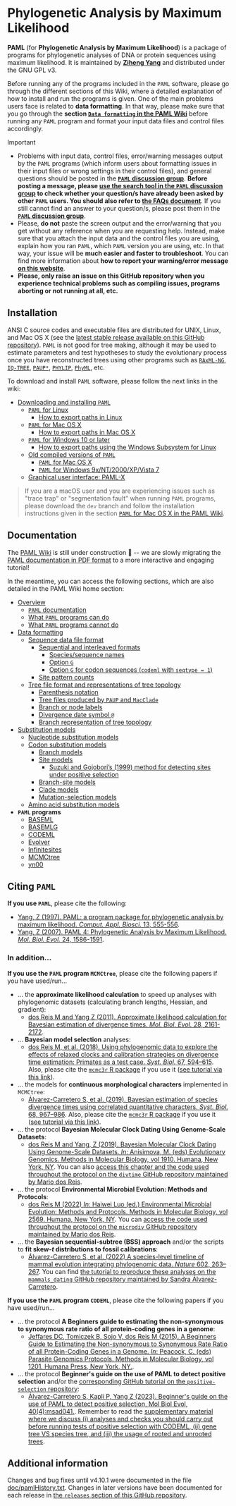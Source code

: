 # Phylogenetic Analysis by Maximum Likelihood

**PAML** (for **Phylogenetic Analysis by Maximum Likelihood**) is a package of programs for phylogenetic analyses of DNA or protein sequences using maximum likelihood. It is maintained by [**Ziheng Yang**](http://abacus.gene.ucl.ac.uk/) and distributed under the GNU GPL v3.

Before running any of the programs included in the `PAML` software, please go through the different sections of this Wiki, where a detailed explanation of how to install and run the programs is given. One of the main problems users face is related to **data formatting**. In that way, please make sure that you go through the **section [`Data formatting` in the PAML Wiki](https://github.com/abacus-gene/paml/wiki/Data-formatting)** before running any `PAML` program and format your input data files and control files accordingly.

> [!IMPORTANT]
>
> * Problems with input data, control files, error/warning messages output by the `PAML` programs (which inform users about formatting issues in their input files or wrong settings in their control files), and general questions should be posted in the **[`PAML` discussion group](https://groups.google.com/g/pamlsoftware?pli=1)**. **Before posting a message, please [use the search tool in the `PAML` discussion group](https://groups.google.com/g/pamlsoftware) to check whether your question/s have already been asked by other `PAML` users. You should also refer to [the FAQs document](https://github.com/abacus-gene/paml/blob/master/doc/pamlFAQs.pdf)**. If you still cannot find an answer to your question/s, please post them in the [**`PAML` discussion group**](https://groups.google.com/g/pamlsoftware).
> * Please, **do not** paste the screen output and the error/warning that you get without any reference when you are requesting help. Instead, make sure that you attach the input data and the control files you are using, explain how you ran `PAML`, which `PAML` version you are using, etc. In that way, your issue will be **much easier and faster to troubleshoot**. You can find more information about **how to report your warning/error message [on this website](https://uxwritinghub.com/error-message-examples/)**.
> * **Please, only raise an issue on this GitHub repository when you experience technical problems such as compiling issues, programs aborting or not running at all, etc.**

## Installation

ANSI C source codes and executable files are distributed for UNIX, Linux, and Mac OS X (see the [latest stable release available on this GitHub repository](https://github.com/abacus-gene/paml/releases)). `PAML` is not good for tree making, although it may be used to estimate parameters and test hypotheses to study the evolutionary process once you have reconstructed trees using other programs such as [`RAxML-NG`](https://github.com/amkozlov/raxml-ng), [`IQ-TREE`](http://www.iqtree.org/), [`PAUP*`](https://paup.phylosolutions.com/), [`PHYLIP`](https://evolution.genetics.washington.edu/phylip/doc/main.html), [`PhyML`](http://www.atgc-montpellier.fr/phyml/), etc.

To download and install `PAML` software, please follow the next links in the wiki:

* [Downloading and installing `PAML`](https://github.com/abacus-gene/paml/wiki/Installation)
  * [`PAML` for Linux](https://github.com/abacus-gene/paml/wiki/Installation#paml-for-linux)
    * [How to export paths in Linux](https://github.com/abacus-gene/paml/wiki/Installation#exporting-paths-linux)
  * [`PAML` for Mac OS X](https://github.com/abacus-gene/paml/wiki/Installation#paml-for-mac-os-x)
    * [How to export paths in Mac OS X](https://github.com/abacus-gene/paml/wiki/Installation#exporting-paths-mac-os-x)
  * [`PAML` for Windows 10 or later](https://github.com/abacus-gene/paml/wiki/Installation#paml-for-windows-10-or-later)
    * [How to export paths using the Windows Subsystem for Linux](https://github.com/abacus-gene/paml/wiki/Installation#exporting-paths-wsl)
  * [Old compiled versions of `PAML`](https://github.com/abacus-gene/paml/wiki/Installation#old-compiled-versions-of-paml)
    * [`PAML` for Mac OS X](https://github.com/abacus-gene/paml/wiki/Installation#old-paml-versions-for-mac-os-x)
    * [`PAML` for Windows 9x/NT/2000/XP/Vista 7](https://github.com/abacus-gene/paml/wiki/Installation#old-paml-versions-for-windows-9xnt2000xpvista-7)
  * [Graphical user interface: PAML-X](https://github.com/abacus-gene/paml/wiki/Installation#graphical-user-interface-paml-x)
 
> If you are a macOS user and you are experiencing issues such as "trace trap" or "segmentation fault" when running `PAML` programs, please download the `dev` branch and follow the installation instructions given in the section [`PAML` for Mac OS X in the PAML Wiki](https://github.com/abacus-gene/paml/wiki/Installation#paml-for-mac-os-x). 

## Documentation

The [PAML Wiki](https://github.com/abacus-gene/paml/wiki/) is still under construction :wrench: -- we are slowly migrating the [PAML documentation in PDF format](https://github.com/abacus-gene/paml/blob/master/doc/pamlDOC.pdf) to a more interactive and engaging tutorial!

In the meantime, you can access the following sections, which are also detailed in the PAML Wiki home section:

* [Overview](https://github.com/abacus-gene/paml/wiki/Overview)
  * [`PAML` documentation](https://github.com/abacus-gene/paml/wiki/Overview#paml-documentation)
  * [What `PAML` programs can do](https://github.com/abacus-gene/paml/wiki/Overview#what-paml-programs-can-do)
  * [What `PAML` programs cannot do](https://github.com/abacus-gene/paml/wiki/Overview#what-paml-programs-cannot-do)
* [Data formatting](https://github.com/abacus-gene/paml/wiki/Data-formatting)
  * [Sequence data file format](https://github.com/abacus-gene/paml/wiki/Data-formatting#sequence-data-file-format)
    * [Sequential and interleaved formats](https://github.com/abacus-gene/paml/wiki/Data-formatting#sequential-and-interleaved-formats)
      * [Species/sequence names](https://github.com/abacus-gene/paml/wiki/Data-formatting#speciessequence-names)
      * [Option `G`](https://github.com/abacus-gene/paml/wiki/Data-formatting#option-g)
      * [Option `G` for codon sequences (`codeml` with `seqtype = 1`)](https://github.com/abacus-gene/paml/wiki/Data-formatting#option-g-for-codon-sequences-codeml-with-seqtype--1)
    * [Site pattern counts](https://github.com/abacus-gene/paml/wiki/Data-formatting#site-pattern-counts)
  * [Tree file format and representations of tree topology](https://github.com/abacus-gene/paml/wiki/Data-formatting#tree-file-format-and-representations-of-tree-topology)
    * [Parenthesis notation](https://github.com/abacus-gene/paml/wiki/Data-formatting#parenthesis-notation)
    * [Tree files produced by `PAUP` and `MacClade`](https://github.com/abacus-gene/paml/wiki/Data-formatting#tree-files-produced-by-paup-and-macclade)
    * [Branch or node labels](https://github.com/abacus-gene/paml/wiki/Data-formatting#branch-or-node-labels)
    * [Divergence date symbol `@`](https://github.com/abacus-gene/paml/wiki/Data-formatting#divergence-date-symbol-)
    * [Branch representation of tree topology](https://github.com/abacus-gene/paml/wiki/Data-formatting#branch-representation-of-tree-topology)
* [Substitution models](https://github.com/abacus-gene/paml/wiki/Substitution-models)
  * [Nucleotide substitution models](https://github.com/abacus-gene/paml/wiki/Substitution-models#nucleotide-substitution-models)
  * [Codon substitution models](https://github.com/abacus-gene/paml/wiki/Substitution-models#codon-substitution-models)
    * [Branch models](https://github.com/abacus-gene/paml/wiki/Substitution-models#branch-models)
    * [Site models](https://github.com/abacus-gene/paml/wiki/Substitution-models#site-models)
      * [Suzuki and Gojobori’s (1999) method for detecting sites under positive selection](https://github.com/abacus-gene/paml/wiki/Substitution-models#suzuki-and-gojoboris-1999-method-for-detecting-sites-under-positive-selection)
    * [Branch-site models](https://github.com/abacus-gene/paml/wiki/Substitution-models#branch-site-models)
    * [Clade models](https://github.com/abacus-gene/paml/wiki/Substitution-models#clade-models)
    * [Mutation-selection models](https://github.com/abacus-gene/paml/wiki/Substitution-models#mutation-selection-model)
  * [Amino acid substitution models](https://github.com/abacus-gene/paml/wiki/Substitution-models#amino-acid-substitution-models)
* **`PAML` programs**
  * [BASEML](https://github.com/abacus-gene/paml/wiki/BASEML)
  * [BASEMLG](https://github.com/abacus-gene/paml/wiki/BASEMLG)
  * [CODEML](https://github.com/abacus-gene/paml/wiki/CODEML)
  * [Evolver](https://github.com/abacus-gene/paml/wiki/Evolver)
  * [Infinitesites](https://github.com/abacus-gene/paml/wiki/Infinitesites)
  * [MCMCtree](https://github.com/abacus-gene/paml/wiki/MCMCtree)
  * [yn00](https://github.com/abacus-gene/paml/wiki/yn00)

## Citing `PAML`

**If you use `PAML`**, please cite the following:

* [Yang, Z (1997). PAML: a program package for phylogenetic analysis by maximum likelihood. *Comput. Appl. Biosci.* 13, 555-556](http://abacus.gene.ucl.ac.uk/ziheng/pdf/1997YangCABIOSv13p555.pdf).
* [Yang, Z (2007). PAML 4: Phylogenetic Analysis by Maximum Likelihood. *Mol. Biol. Evol.* 24, 1586-1591](https://academic.oup.com/mbe/article-pdf/24/8/1586/3853532/msm088.pdf).

### In addition...

**If you use the `PAML` program `MCMCtree`**, please cite the following papers if you have used/run...

* ... the **approximate likelihood calculation** to speed up analyses with phylogenomic datasets (calculating branch lengths, Hessian, and gradient):
  * [dos Reis M and Yang Z (2011). Approximate likelihood calculation for Bayesian estimation of divergence times. *Mol. Biol. Evol.* 28, 2161-2172](http://abacus.gene.ucl.ac.uk/ziheng/pdf/2011dosReisYangMBEv28p2161.pdf).
* ... **Bayesian model selection** analyses:
  * [dos Reis M, et al. (2018). Using phylogenomic data to explore the effects of relaxed clocks and calibration strategies on divergence time estimation: Primates as a test case. *Syst. Biol.* 67, 594–615](http://abacus.gene.ucl.ac.uk/ziheng/pdf/2018dosReis.Primates.pdf). Also, please cite the [`mcmc3r` R package](https://github.com/dosreislab/mcmc3r) if you use it ([see tutorial via this link](https://dosreislab.github.io/2017/10/24/marginal-likelihood-mcmc3r.html)).
* ... the models for **continuous morphological characters** implemented in `MCMCtree`:
  * [Álvarez-Carretero S, et al. (2019). Bayesian estimation of species divergence times using correlated quantitative characters. *Syst. Biol.* 68, 967–986](http://abacus.gene.ucl.ac.uk/ziheng/pdf/2019Alvarez-CarreteroSB.pdf). Also, please cite the [`mcmc3r` R package](https://github.com/dosreislab/mcmc3r) if you use it ([see tutorial via this link](https://github.com/dosreislab/mcmc3r/blob/master/vignettes/Reproduce_Carnivora_analysis.Rmd)).
* ... the protocol **Bayesian Molecular Clock Dating Using Genome-Scale Datasets**:
  * [dos Reis M and Yang, Z (2019). Bayesian Molecular Clock Dating Using Genome-Scale Datasets. *In*: Anisimova, M. (eds) Evolutionary Genomics. Methods in Molecular Biology, vol 1910. Humana, New York, NY](https://link.springer.com/protocol/10.1007/978-1-4939-9074-0_10). You can also [access this chapter and the code used throughout the protocol on the `divtime` GitHub repository maintained by Mario dos Reis](https://github.com/mariodosreis/divtime).
* ... the protocol **Environmental Microbial Evolution: Methods and Protocols**:
  * [dos Reis M (2022) *In*: Haiwei Luo (ed.) Environmental Microbial Evolution: Methods and Protocols. Methods in Molecular Biology, vol 2569. Humana, New York, NY](https://link.springer.com/protocol/10.1007/978-1-0716-2691-7_1). You can [access the code used throughout the protocol on the `microdiv` GitHub repository maintained by Mario dos Reis](https://github.com/dosreislab/microdiv).
* ... the **Bayesian sequential-subtree (BSS) approach** and/or the scripts to **fit skew-*t* distributions to fossil calibrations**:
  * [Álvarez-Carretero S, et al. (2022) A species-level timeline of mammal evolution integrating phylogenomic data. *Nature* 602, 263–267](https://rdcu.be/cDHW7). You can find [the tutorial to reproduce these analyses on the `mammals_dating` GitHub repository maintained by Sandra Álvarez-Carretero](https://github.com/sabifo4/mammals_dating).

**If you use the `PAML` program `CODEML`**, please cite the following papers if you have used/run...

* ... the protocol **A Beginners guide to estimating the non-synonymous to synonymous rate ratio of all protein-coding genes in a genome**:
  * [Jeffares DC, Tomiczek B, Sojo V, dos Reis M (2015). A Beginners Guide to Estimating the Non-synonymous to Synonymous Rate Ratio of all Protein-Coding Genes in a Genome. *In*: Peacock, C. (eds) Parasite Genomics Protocols. Methods in Molecular Biology, vol 1201. Humana Press, New York, NY.](https://link.springer.com/protocol/10.1007/978-1-4939-1438-8_4).
* ... the protocol **Beginner's guide on the use of PAML to detect positive selection** and/or the [corresponding GitHub tutorial on the `positive-selection` repository](https://github.com/abacus-gene/paml-tutorial/tree/main/positive-selection):
  * [Álvarez-Carretero S, Kapli P, Yang Z (2023). Beginner's guide on the use of PAML to detect positive selection, Mol Biol Evol, 40(4):msad041.](https://doi.org/10.1093/molbev/msad041). Remember to read the [supplementary material where we discuss (i) analyses and checks you should carry out before running tests of positive selection with CODEML, (ii) gene tree VS species tree, and (iii) the usage of rooted and unrooted trees](http://abacus.gene.ucl.ac.uk/ziheng/pdf/2023Alvarez-Carretero-codeml-SI.pdf).

## Additional information

Changes and bug fixes until v4.10.1 were documented in the file [doc/pamlHistory.txt](https://github.com/abacus-gene/paml/blob/master/doc/pamlHistory.txt). Changes in later versions have been documented for each release in [the `releases` section of this GitHub repository](https://github.com/abacus-gene/paml/releases).

